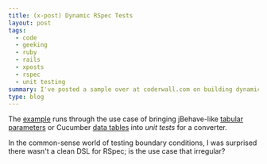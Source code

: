 ```yaml
---
title: (x-post) Dynamic RSpec Tests
layout: post
tags:
  - code
  - geeking
  - ruby
  - rails
  - xposts
  - rspec
  - unit testing
summary: I've posted a sample over at coderwall.com on building dynamic RSpec tests. https://coderwall.com/p/5kfxhg
type: blog
---
```


The [example](https://coderwall.com/p/5kfxhg) runs through the use case of bringing jBehave-like [tabular parameters](http://jbehave.org/reference/stable/tabular-parameters.html) or Cucumber [data tables](http://cukes.info/step-definitions.html#datatables-ruby) into _unit tests_ for a converter.

In the common-sense world of testing boundary conditions, I was surprised there wasn't a clean DSL for RSpec; is the use case that irregular?